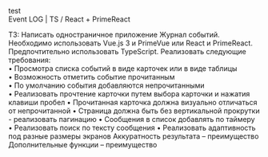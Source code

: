 test </br>
Event LOG | 
TS / React + PrimeReact

ТЗ:
Написать одностраничное приложение Журнал событий.
Необходимо использовать Vue.js 3 и PrimeVue или React и PrimeReact.
Предпочтительно использовать TypeScript.
Реализовать следующие требования:
<br/>
• Просмотра списка событий в виде карточек или в виде таблицы
<br/>
• Возможность отметить событие прочитанным
<br/>
• По умолчанию события добавляются непрочитанными
<br/>
• Реализовать прочтение карточки путем выбора карточки и нажатия клавиши
пробел
• Прочитанная карточка должна визуально отличаться от непрочитанной
• Страница должна быть без вертикальной прокрутки - реализовать
пагинацию
• Сообщения в список добавлять по таймеру
• Реализовать поиск по тексту сообщения
• Реализовать адаптивность под разные размеры экранов
Аккуратность результата – преимущество
Дополнительные функции – преимущество
